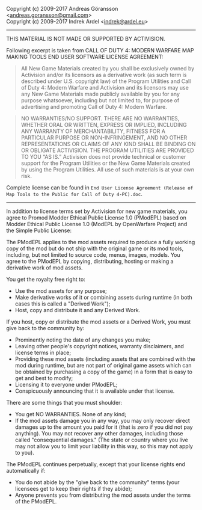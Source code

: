 Copyright (c) 2009-2017 Andreas Göransson &lt;andreas.goransson@gmail.com&gt;<br>
Copyright (c) 2009-2017 Indrek Ardel &lt;indrek@ardel.eu&gt;

---

THIS MATERIAL IS NOT MADE OR SUPPORTED BY ACTIVISION.

Following excerpt is taken from CALL OF DUTY 4: MODERN WARFARE  MAP MAKING TOOLS END USER SOFTWARE LICENSE AGREEMENT:

> All New Game Materials created by you shall be exclusively owned by Activision and/or its licensors as a derivative work (as such term is described under U.S. copyright law) of the Program Utilities and Call of Duty 4: Modern Warfare and Activision and its licensors may use any New Game Materials made publicly available by you for any purpose whatsoever, including but not limited to, for purpose of advertising and promoting Call of Duty 4: Modern Warfare.

> NO WARRANTIES/NO SUPPORT.  THERE ARE NO WARRANTIES, WHETHER ORAL OR WRITTEN, EXPRESS OR IMPLIED, INCLUDING ANY WARRANTY OF MERCHANTABILITY, FITNESS FOR A PARTICULAR PURPOSE OR NON-INFRINGEMENT, AND NO OTHER REPRESENTATIONS OR CLAIMS OF ANY KIND SHALL BE BINDING ON OR OBLIGATE ACTIVISION.  THE PROGRAM UTILITIES ARE PROVIDED TO YOU “AS IS.”  Activision does not provide technical or customer support for the Program Utilities or the New Game Materials created by using the Program Utilities. All use of such materials is at your own risk.

Complete license can be found in `End User License Agreement (Release of Map Tools to the Public for Call of Duty 4-PC).doc`.

---

In addition to license terms set by Activision for new game materials, you agree to Promod Modder Ethical Public License 1.0 (PModEPL) based on Modder Ethical Public License 1.0 (ModEPL by OpenWarfare Project) and the Simple Public License:

The PModEPL applies to the mod assets required to produce a fully working copy of the mod but do not ship with the original game or its mod tools, including, but not limited to source code, menus, images, models.
You agree to the PModEPL by copying, distributing, hosting or making a derivative work of mod assets.

You get the royalty free right to:
 * Use the mod assets for any purpose;
 * Make derivative works of it or combining assets during runtime (in both cases this is called a "Derived Work");
 * Host, copy and distribute it and any Derived Work.

If you host, copy or distribute the mod assets or a Derived Work, you must give back to the community by:
 * Prominently noting the date of any changes you make;
 * Leaving other people's copyright notices, warranty disclaimers, and license terms in place;
 * Providing these mod assets (including assets that are combined with the mod during runtime, but are not part of original game assets which can be obtained by purchasing a copy of the game) in a form that is easy to get and best to modify;
 * Licensing it to everyone under PModEPL;
 * Conspicuously announcing that it is available under that license.

There are some things that you must shoulder:
 * You get NO WARRANTIES. None of any kind;
 * If the mod assets damage you in any way, you may only recover direct damages up to the amount you paid for it (that is zero if you did not pay anything). You may not recover any other damages, including those called "consequential damages." (The state or country where you live may not allow you to limit your liability in this way, so this may not apply to you).

The PModEPL continues perpetually, except that your license rights end automatically if:
* You do not abide by the "give back to the community" terms (your licensees get to keep their rights if they abide);
* Anyone prevents you from distributing the mod assets under the terms of the PModEPL.
